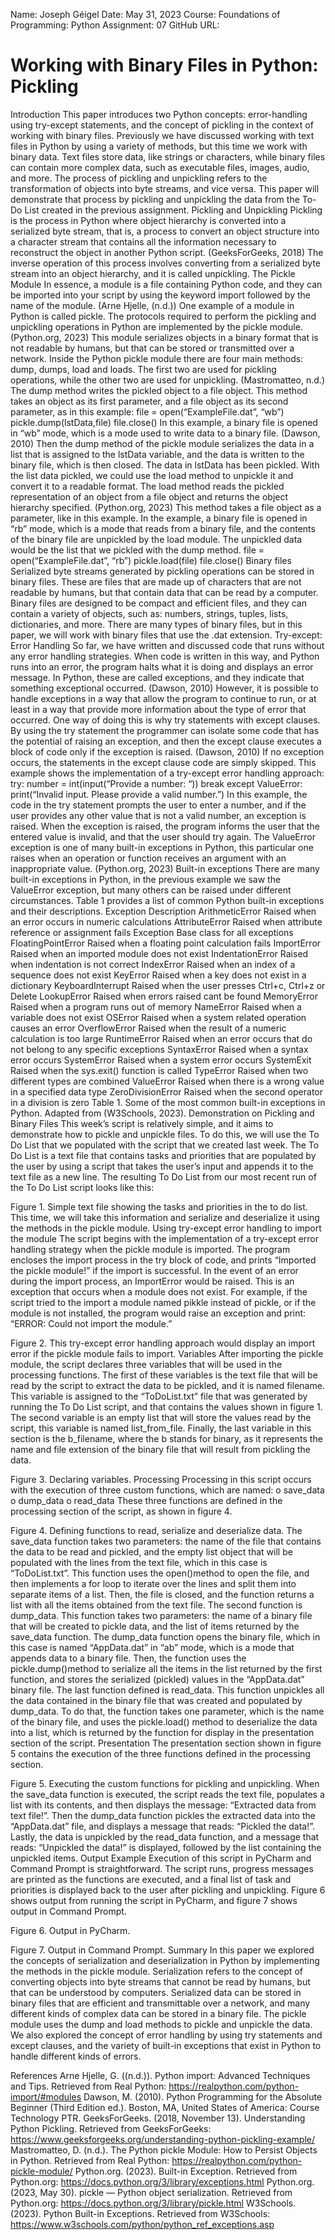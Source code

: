 Name: Joseph Géigel
Date: May 31, 2023
Course: Foundations of Programming: Python
Assignment: 07
GitHub URL:

# Working with Binary Files in Python: Pickling

Introduction
This paper introduces two Python concepts: error-handling using try-except statements, and the concept of pickling in the context of working with binary files. Previously we have discussed working with text files in Python by using a variety of methods, but this time we work with binary data. Text files store data, like strings or characters, while binary files can contain more complex data, such as executable files, images, audio, and more. The process of pickling and unpickling refers to the transformation of objects into byte streams, and vice versa. This paper will demonstrate that process by pickling and unpickling the data from the To-Do List created in the previous assignment.
Pickling and Unpickling
Pickling is the process in Python where object hierarchy is converted into a serialized byte stream, that is, a process to convert an object structure into a character stream that contains all the information necessary to reconstruct the object in another Python script. (GeeksForGeeks, 2018) The inverse operation of this process involves converting from a serialized byte stream into an object hierarchy, and it is called unpickling.
The Pickle Module
In essence, a module is a file containing Python code, and they can be imported into your script by using the keyword import followed by the name of the module. (Arne Hjelle, (n.d.))  One example of a module in Python is called pickle. The protocols required to perform the pickling and unpickling operations in Python are implemented by the pickle module. (Python.org, 2023) This module serializes objects in a binary format that is not readable by humans, but that can be stored or transmitted over a network. 
Inside the Python pickle module there are four main methods: dump, dumps, load and loads. The first two are used for pickling operations, while the other two are used for unpickling. (Mastromatteo, n.d.) The dump method writes the pickled object to a file object. This method takes an object as its first parameter, and a file object as its second parameter, as in this example:
file = open(“ExampleFile.dat”, “wb”)
pickle.dump(lstData,file)
file.close()
In this example, a binary file is opened in “wb” mode, which is a mode used to write data to a binary file. (Dawson, 2010) Then the dump method of the pickle module serializes the data in a list that is assigned to the lstData variable, and the data is written to the binary file, which is then closed. The data in lstData has been pickled.
With the list data pickled, we could use the load method to unpickle it and convert it to a readable format. The load method reads the pickled representation of an object from a file object and returns the object hierarchy specified. (Python.org, 2023) This method takes a file object as a parameter, like in this example. In the example, a binary file is opened in “rb” mode, which is a mode that reads from a binary file, and the contents of the binary file are unpickled by the load module. The unpickled data would be the list that we pickled with the dump method.
file = open(“ExampleFile.dat”, “rb”)
pickle.load(file)
file.close()
Binary files
Serialized byte streams generated by pickling operations can be stored in binary files. These are files that are made up of characters that are not readable by humans, but that contain data that can be read by a computer. Binary files are designed to be compact and efficient files, and they can contain a variety of objects, such as: numbers, strings, tuples, lists, dictionaries, and more. There are many types of binary files, but in this paper, we will work with binary files that use the .dat extension. 
Try-except: Error Handling
So far, we have written and discussed code that runs without any error handling strategies. When code is written in this way, and Python runs into an error, the program halts what it is doing and displays an error message. In Python, these are called exceptions, and they indicate that something exceptional occurred. (Dawson, 2010) However, it is possible to handle exceptions in a way that allow the program to continue to run, or at least in a way that provide more information about the type of error that occurred. One way of doing this is why try statements with except clauses. By using the try statement the programmer can isolate some code that has the potential of raising an exception, and then the except clause executes a block of code only if the exception is raised. (Dawson, 2010) If no exception occurs, the statements in the except clause code are simply skipped. This example shows the implementation of a try-except error handling approach:
try:
number = int(input(“Provide a number: “))
break
except ValueError:
	print(“Invalid input. Please provide a valid number.”)
In this example, the code in the try statement prompts the user to enter a number, and if the user provides any other value that is not a valid number, an exception is raised. When the exception is raised, the program informs the user that the entered value is invalid, and that the user should try again. The ValueError exception is one of many built-in exceptions in Python, this particular one raises when an operation or function receives an argument with an inappropriate value. (Python.org, 2023)
Built-in exceptions
There are many built-in exceptions in Python, in the previous example we saw the ValueError exception, but many others can be raised under different circumstances. Table 1 provides a list of common Python built-in exceptions and their descriptions. 
Exception	Description
ArithmeticError 	Raised when an error occurs in numeric calculations
AttributeError 	Raised when attribute reference or assignment fails
Exception 	Base class for all exceptions
FloatingPointError 	Raised when a floating point calculation fails
ImportError 	Raised when an imported module does not exist
IndentationError 	Raised when indentation is not correct
IndexError 	Raised when an index of a sequence does not exist
KeyError 	Raised when a key does not exist in a dictionary 
KeyboardInterrupt 	Raised when the user presses Ctrl+c, Ctrl+z or Delete
LookupError 	Raised when errors raised cant be found 
MemoryError 	Raised when a program runs out of memory
NameError 	Raised when a variable does not exist
OSError 	Raised when a system related operation causes an error 
OverflowError 	Raised when the result of a numeric calculation is too large
RuntimeError 	Raised when an error occurs that do not belong to any specific exceptions
SyntaxError 	Raised when a syntax error occurs
SystemError 	Raised when a system error occurs
SystemExit 	Raised when the sys.exit() function is called
TypeError 	Raised when two different types are combined
ValueError 	Raised when there is a wrong value in a specified data type
ZeroDivisionError 	Raised when the second operator in a division is zero
Table 1. Some of the most common built-in exceptions in Python. Adapted from (W3Schools, 2023).
Demonstration on Pickling and Binary Files
This week’s script is relatively simple, and it aims to demonstrate how to pickle and unpickle files. To do this, we will use the To Do List that we populated with the script that we created last week. The To Do List is a text file that contains tasks and priorities that are populated by the user by using a script that takes the user’s input and appends it to the text file as a new line. The resulting To Do List from our most recent run of the To Do List script looks like this:
 
Figure 1. Simple text file showing the tasks and priorities in the to do list.
This time, we will take this information and serialize and deserialize it using the methods in the pickle module.
Using try-except error handling to import the module
The script begins with the implementation of a try-except error handling strategy when the pickle module is imported. The program encloses the import process in the try block of code, and prints “Imported the pickle module!” if the import is successful. In the event of an error during the import process, an ImportError would be raised. This is an exception that occurs when a module does not exist. For example, if the script tried to the import a module named pikkle instead of pickle, or if the module is not installed, the program would raise an exception and print: “ERROR: Could not import the module.”
 
Figure 2. This try-except error handling approach would display an import error if the pickle module fails to import.
Variables
After importing the pickle module, the script declares three variables that will be used in the processing functions. The first of these variables is the text file that will be read by the script to extract the data to be pickled, and it is named filename. This variable is assigned to the “ToDoList.txt” file that was generated by running the To Do List script, and that contains the values shown in figure 1. The second variable is an empty list that will store the values read by the script, this variable is named list_from_file. Finally, the last variable in this section is the b_filename, where the b stands for binary, as it represents the name and file extension of the binary file that will result from pickling the data.
 
Figure 3. Declaring variables.
Processing
Processing in this script occurs with the execution of three custom functions, which are named:
o	save_data
o	dump_data
o	read_data
These three functions are defined in the processing section of the script, as shown in figure 4.
 
Figure 4. Defining functions to read, serialize and deserialize data.
The save_data function takes two parameters: the name of the file that contains the data to be read and pickled, and the empty list object that will be populated with the lines from the text file, which in this case is “ToDoList.txt”. This function uses the open()method to open the file, and then implements a for loop to iterate over the lines and split them into separate items of a list. Then, the file is closed, and the function returns a list with all the items obtained from the text file.
The second function is dump_data. This function takes two parameters: the name of a binary file that will be created to pickle data, and the list of items returned by the save_data function. The dump_data function opens the binary file, which in this case is named “AppData.dat” in “ab” mode, which is a mode that appends data to a binary file. Then, the function uses the pickle.dump()method to serialize all the items in the list returned by the first function, and stores the serialized (pickled) values in the “AppData.dat” binary file.
The last function defined is read_data. This function unpickles all the data contained in the binary file that was created and populated by dump_data. To do that, the function takes one parameter, which is the name of the binary file, and uses the pickle.load() method to deserialize the data into a list, which is returned by the function for display in the presentation section of the script.
Presentation
The presentation section shown in figure 5 contains the execution of the three functions defined in the processing section. 
 
Figure 5. Executing the custom functions for pickling and unpickling.
When the save_data function is executed, the script reads the text file, populates a list with its contents, and then displays the message: “Extracted data from text file!”. Then the dump_data function pickles the extracted data into the “AppData.dat” file, and displays a message that reads: “Pickled the data!”. Lastly, the data is unpickled by the read_data function, and a message that reads: “Unpickled the data!” is displayed, followed by the list containing the unpickled items.
Output Example
Execution of this script in PyCharm and Command Prompt is straightforward. The script runs, progress messages are printed as the functions are executed, and a final list of task and priorities is displayed back to the user after pickling and unpickling. Figure 6 shows output from running the script in PyCharm, and figure 7 shows output in Command Prompt.
 
Figure 6. Output in PyCharm.
 
Figure 7. Output in Command Prompt.
Summary
In this paper we explored the concepts of serialization and deserialization in Python by implementing the methods in the pickle module. Serialization refers to the concept of converting objects into byte streams that cannot be read by humans, but that can be understood by computers. Serialized data can be stored in binary files that are efficient and transmittable over a network, and many different kinds of complex data can be stored in a binary file. The pickle module uses the dump and load methods to pickle and unpickle the data. We also explored the concept of error handling by using try statements and except clauses, and the variety of built-in exceptions that exist in Python to handle different kinds of errors.




















References
Arne Hjelle, G. ((n.d.)). Python import: Advanced Techniques and Tips. Retrieved from Real Python: https://realpython.com/python-import/#modules
Dawson, M. (2010). Python Programming for the Absolute Beginner (Third Edition ed.). Boston, MA, United States of America: Course Technology PTR.
GeeksForGeeks. (2018, November 13). Understanding Python Pickling. Retrieved from GeeksForGeeks: https://www.geeksforgeeks.org/understanding-python-pickling-example/
Mastromatteo, D. (n.d.). The Python pickle Module: How to Persist Objects in Python. Retrieved from Real Python: https://realpython.com/python-pickle-module/
Python.org. (2023). Built-in Exception. Retrieved from Python.org: https://docs.python.org/3/library/exceptions.html
Python.org. (2023, May 30). pickle — Python object serialization. Retrieved from Python.org: https://docs.python.org/3/library/pickle.html
W3Schools. (2023). Python Built-in Exceptions. Retrieved from W3Schools: https://www.w3schools.com/python/python_ref_exceptions.asp




